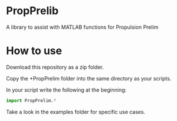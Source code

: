 # PropPrelib
A library to assist with MATLAB functions for Propulsion Prelim

# How to use
Download this repository as a zip folder.

Copy the +PropPrelim folder into the same directory as your scripts.

In your script write the following at the beginning:

```python
import PropPrelim.*
```

Take a look in the examples folder for specific use cases.
